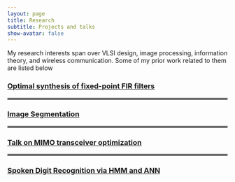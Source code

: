 ```yaml
---
layout: page
title: Research
subtitle: Projects and talks
show-avatar: false
---
```


My research interests span over VLSI design, image processing, information theory, and wireless communication. Some of my prior work related to them are listed below

### [Optimal synthesis of fixed-point FIR filters](https://vignesh99.github.io/Research/FIRfilterTI)

<hr style="border:2px solid gray"> 

### [Image Segmentation](https://vignesh99.github.io/Research/ImgSeg)

<hr style="border:2px solid gray"> 

### [Talk on MIMO transceiver optimization](https://vignesh99.github.io/Research/MIMOtransceiver)
<hr style="border:2px solid gray"> 

### [Spoken Digit Recognition via HMM and ANN](https://vignesh99.github.io/Research/SpeechHMM)
